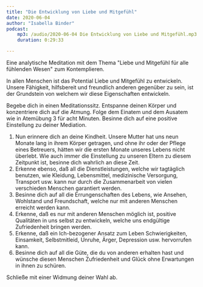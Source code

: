 ```yaml
---
title: "Die Entwicklung von Liebe und Mitgefühl"
date: 2020-06-04
author: "Isabella Binder"
podcast:
    mp3: /audio/2020-06-04 Die Entwicklung von Liebe und Mitgefühl.mp3
    duration: 0:29:33

---
```


Eine analytische Meditation mit dem Thema "Liebe und Mitgefühl für alle fühlenden Wesen" zum Kontemplieren.

In allen Menschen ist das Potential Liebe und Mitgefühl zu entwickeln. Unsere Fähigkeit, hilfsbereit und freundlich anderen gegenüber zu sein, ist der Grundstein von welchem wir diese Eigenschaften entwickeln.

Begebe dich in einen Meditationssitz. Entspanne deinen Körper und konzentriere dich auf die Atmung. Folge dem Einatem und dem Ausatem wie in Atemübung 3 für acht Minuten. Besinne dich auf eine positive Einstellung zu deiner Mediation.

1.	Nun erinnere dich an deine Kindheit. Unsere Mutter hat uns neun Monate lang in ihrem Körper getragen, und ohne ihr oder der Pflege eines Betreuers, hätten wir die ersten Monate unseres Lebens nicht überlebt. Wie auch immer die Einstellung zu unseren Eltern zu diesem Zeitpunkt ist, besinne dich wahrlich an diese Zeit.
2.	Erkenne ebenso, daß all die Dienstleistungen, welche wir tagtäglich benutzen, wie Kleidung, Lebensmittel, medizinische Versorgung, Transport usw. kann nur durch die Zusammenarbeit von vielen verschieden Menschen garantiert werden.
3.	Besinne dich auf all die Errungenschaften des Lebens, wie Ansehen, Wohlstand und Freundschaft, welche nur mit anderen Menschen erreicht werden kann.
4.	Erkenne, daß es nur mit anderen Menschen möglich ist, positive Qualitäten in uns selbst zu entwickeln, welche uns endgültige Zufriedenheit bringen werden.
5.	Erkenne, daß ein Ich-bezogener Ansatz zum Leben Schwierigkeiten, Einsamkeit, Selbstmitleid, Unruhe, Ärger, Depression usw. hervorrufen kann.
6.	Besinne dich auf all die Güte, die du von anderen erhalten hast und wünsche diesen Menschen Zufriedenheit und Glück ohne Erwartungen in ihnen zu schüren.

Schließe mit einer Widmung deiner Wahl ab.
